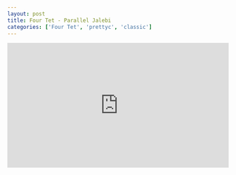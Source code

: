 ```yaml
---
layout: post
title: Four Tet - Parallel Jalebi
categories: ['Four Tet', 'prettyc', 'classic']
---
```


<style>.embed-container { position: relative; padding-bottom: 56.25%; height: 0; overflow: hidden; max-width: 100%; } .embed-container iframe, .embed-container object, .embed-container embed { position: absolute; top: 0; left: 0; width: 100%; height: 100%; }</style><div class='embed-container'><iframe src='https://www.youtube.com/embed/ZGTnkrw3Tc0' frameborder='0' allowfullscreen></iframe></div>
